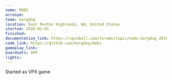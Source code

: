 ```yaml
---
name: NOBS
acronym:
team: borgdog
location: East Renton Highlands, WA, United States
started: 2016-01-01
finished: 
documentation_link: https://vpinball.com/forums/topic/nobs-borgdog-2016/
code_link: https://github.com/borgdog/Nobs
gameplay_link:
boardsets: OPP
lights:
---
```

Started as VPX game
